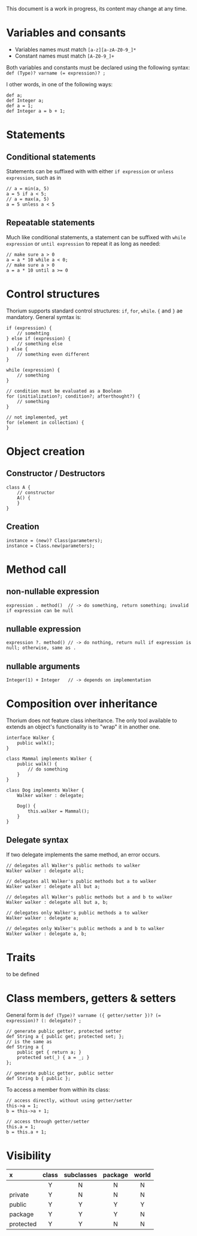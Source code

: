 This document is a work in progress, its content may change at any time.

# Variables and consants
 * Variables names must match ```[a-z][a-zA-Z0-9_]*```
 * Constant names must match ```[A-Z0-9_]+```

Both variables and constants must be declared using the following syntax: ```def (Type)? varname (= expression)? ;```

I other words, in one of the following ways:

    def a;
    def Integer a;
    def a = 1;
    def Integer a = b + 1;

# Statements
## Conditional statements
Statements can be suffixed with with either ```if expression``` or ```unless expression```, such as in

    // a = min(a, 5)
    a = 5 if a < 5;
    // a = max(a, 5)
    a = 5 unless a < 5

## Repeatable statements
Much like conditional statements, a statement can be suffixed with ```while expression``` or ```until expression``` to repeat it as long as needed:

    // make sure a > 0
    a = a * 10 while a < 0;
    // make sure a > 0
    a = a * 10 until a >= 0

# Control structures
Thorium supports standard control structures: ```if```, ```for```, ```while```. ```{``` and ```}``` ae mandatory. General symtax is:

    if (expression) {
        // somehting
    } else if (expression) {
        // something else
    } else {
        // something even different
    }
    
    while (expression) {
        // something
    }
    
    // condition must be evaluated as a Boolean
    for (initialization?; condition?; afterthought?) {
        // something
    }
    
    // not implemented, yet
    for (element in collection) {
    }


# Object creation
## Constructor / Destructors
    class A {
        // constructor
        A() {
        }
    }

## Creation
    instance = (new)? Class(parameters);
    instance = Class.new(parameters);


# Method call
## non-nullable expression
    expression . method()  // -> do something, return something; invalid if expression can be null

## nullable expression
    expression ?. method() // -> do nothing, return null if expression is null; otherwise, same as . 

## nullable arguments
    Integer(1) + Integer   // -> depends on implementation

# Composition over inheritance
Thorium does not feature class inheritance. The only tool available to extends an object's functionality is to "wrap" it
in another one.

    interface Walker {
        public walk();
    }
    
    class Mammal implements Walker {
        public walk() {
            // do something
        }
    }
    
    class Dog implements Walker {
        Walker walker : delegate;
        
        Dog() {
            this.walker = Mammal();
        }
    }

## Delegate syntax
If two delegate implements the same method, an error occurs.

    // delegates all Walker's public methods to walker
    Walker walker : delegate all;
    
    // delegates all Walker's public methods but a to walker
    Walker walker : delegate all but a;
    
    // delegates all Walker's public methods but a and b to walker
    Walker walker : delegate all but a, b;
    
    // delegates only Walker's public methods a to walker
    Walker walker : delegate a;
    
    // delegates only Walker's public methods a and b to walker
    Walker walker : delegate a, b;

# Traits
to be defined

# Class members, getters & setters
General form is ```def (Type)? varname ({ getter/setter })? (= expression)? (: delegate)? ;```

    // generate public getter, protected setter
    def String a { public get; protected set; };
    // is the same as
    def String a {
        public get { return a; }
        protected set(_) { a = _; }
    };
    
    // generate public getter, public setter
    def String b { public };

To access a member from within its class:

    // access directly, without using getter/setter
    this->a = 1;
    b = this->a + 1;
    
    // access through getter/setter
    this.a = 1;
    b = this.a + 1;

# Visibility

x         | class | subclasses | package | world 
:-------- | :---: | :--------: | :-----: | :---: 
          | Y     | N          | N       | N     
private   | Y     | N          | N       | N     
public    | Y     | Y          | Y       | Y     
package   | Y     | Y          | Y       | N     
protected | Y     | Y          | N       | N     

